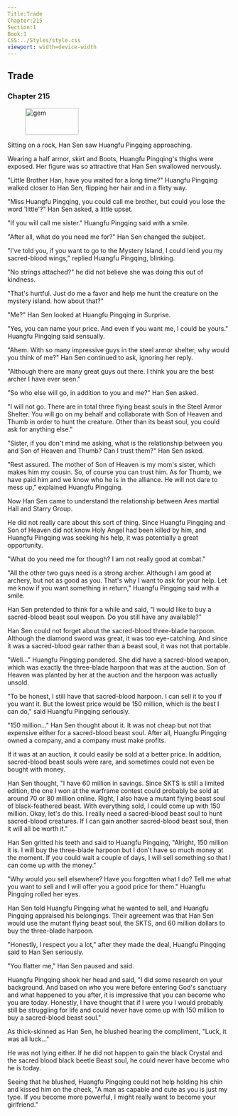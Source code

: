 ```yaml
---
Title:Trade 
Chapter:215 
Section:1 
Book:1 
CSS:../Styles/style.css 
viewport: width=device-width
---
```

  
## Trade
### Chapter 215
  
<figure>
	<img src="../Images/gem.gif" alt="gem" id="gem" width="120" height="60" />
</figure>
  

  
Sitting on a rock, Han Sen saw Huangfu Pingqing approaching.

Wearing a half armor, skirt and Boots, Huangfu Pingqing's thighs were exposed. Her figure was so attractive that Han Sen swallowed nervously.

"Little Brother Han, have you waited for a long time?" Huangfu Pingqing walked closer to Han Sen, flipping her hair and in a flirty way.

"Miss Huangfu Pingqing, you could call me brother, but could you lose the word 'little'?" Han Sen asked, a little upset.

"If you will call me sister." Huangfu Pingqing said with a smile.

"After all, what do you need me for?" Han Sen changed the subject.

"I've told you, if you want to go to the Mystery Island, I could lend you my sacred-blood wings," replied Huangfu Pingqing, blinking.

"No strings attached?" he did not believe she was doing this out of kindness.

"That's hurtful. Just do me a favor and help me hunt the creature on the mystery island. how about that?"

"Me?" Han Sen looked at Huangfu Pingqing in Surprise.

"Yes, you can name your price. And even if you want me, I could be yours." Huangfu Pingqing said sensually.

"Ahem. With so many impressive guys in the steel armor shelter, why would you think of me?" Han Sen continued to ask, ignoring her reply.

"Although there are many great guys out there. I think you are the best archer I have ever seen."

"So who else will go, in addition to you and me?" Han Sen asked.

"I will not go. There are in total three flying beast souls in the Steel Armor Shelter. You will go on my behalf and collaborate with Son of Heaven and Thumb in order to hunt the creature. Other than its beast soul, you could ask for anything else."

"Sister, if you don't mind me asking, what is the relationship between you and Son of Heaven and Thumb? Can I trust them?" Han Sen asked.

"Rest assured. The mother of Son of Heaven is my mom's sister, which makes him my cousin. So, of course you can trust him. As for Thumb, we have paid him and we know who he is in the alliance. He will not dare to mess up," explained Huangfu Pingqing.

Now Han Sen came to understand the relationship between Ares martial Hall and Starry Group.

He did not really care about this sort of thing. Since Huangfu Pingqing and Son of Heaven did not know Holy Angel had been killed by him, and Huangfu Pingqing was seeking his help, it was potentially a great opportunity.

"What do you need me for though? I am not really good at combat."

"All the other two guys need is a strong archer. Although I am good at archery, but not as good as you. That's why I want to ask for your help. Let me know if you want something in return," Huangfu Pingqing said with a smile.

Han Sen pretended to think for a while and said, "I would like to buy a sacred-blood beast soul weapon. Do you still have any available?"

Han Sen could not forget about the sacred-blood three-blade harpoon. Although the diamond sword was great, it was too eye-catching. And since it was a sacred-blood gear rather than a beast soul, it was not that portable.

"Well..." Huangfu Pingqing pondered. She did have a sacred-blood weapon, which was exactly the three-blade harpoon that was at the auction. Son of Heaven was planted by her at the auction and the harpoon was actually unsold.

"To be honest, I still have that sacred-blood harpoon. I can sell it to you if you want it. But the lowest price would be 150 million, which is the best I can do," said Huangfu Pingqing seriously.

"150 million..." Han Sen thought about it. It was not cheap but not that expensive either for a sacred-blood beast soul. After all, Huangfu Pingqing owned a company, and a company must make profits.

If it was at an auction, it could easily be sold at a better price. In addition, sacred-blood beast souls were rare, and sometimes could not even be bought with money.

Han Sen thought, "I have 60 million in savings. Since SKTS is still a limited edition, the one I won at the warframe contest could probably be sold at around 70 or 80 million online. Right, I also have a mutant flying beast soul of black-feathered beast. With everything sold, I could come up with 150 million. Okay, let's do this. I really need a sacred-blood beast soul to hunt sacred-blood creatures. If I can gain another sacred-blood beast soul, then it will all be worth it."

Han Sen gritted his teeth and said to Huangfu Pingqing, "Alright, 150 million it is. I will buy the three-blade harpoon but I don't have so much money at the moment. If you could wait a couple of days, I will sell something so that I can come up with the money."

"Why would you sell elsewhere? Have you forgotten what I do? Tell me what you want to sell and I will offer you a good price for them." Huangfu Pingqing rolled her eyes.

Han Sen told Huangfu Pingqing what he wanted to sell, and Huangfu Pingqing appraised his belongings. Their agreement was that Han Sen would use the mutant flying beast soul, the SKTS, and 60 million dollars to buy the three-blade harpoon.

"Honestly, I respect you a lot," after they made the deal, Huangfu Pingqing said to Han Sen seriously.

"You flatter me," Han Sen paused and said.

Huangfu Pingqing shook her head and said, "I did some research on your background. And based on who you were before entering God's sanctuary and what happened to you after, it is impressive that you can become who you are today. Honestly, I have thought that if I were you I would probably still be struggling for life and could never have come up with 150 million to buy a sacred-blood beast soul."

As thick-skinned as Han Sen, he blushed hearing the compliment, "Luck, it was all luck..."

He was not lying either. If he did not happen to gain the black Crystal and the sacred blood black beetle Beast soul, he could never have become who he is today.

Seeing that he blushed, Huangfu Pingqing could not help holding his chin and kissed him on the cheek, "A man as capable and cute as you is just my type. If you become more powerful, I might really want to become your girlfriend."